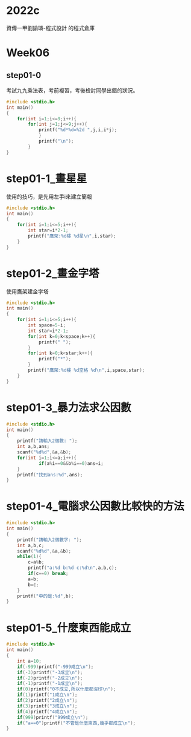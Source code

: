# 2022c
資傳一甲劉諭璘-程式設計 的程式倉庫

# Week06
## step01-0
考試九九乘法表，考前複習，考後檢討同學出錯的狀況。
```cpp
#include <stdio.h>
int main()
{
	for(int i=1;i<=9;i++){
		for(int j=1;j<=9;j++){
			printf("%d*%d=%2d ",j,i,i*j);
			}
			printf("\n");
		}
}
```
# step01-1_畫星星
使用的技巧，是先用左手i來建立簡報
```cpp
#include <stdio.h>
int main()
{
    for(int i=1;i<=5;i++){
        int star=i*2-1;
        printf("鷹架:%d樓 %d星\n",i,star);
    }
}
```
# step01-2_畫金字塔
使用鷹架建金字塔
```cpp
#include <stdio.h>
int main()
{
    for(int i=1;i<=5;i++){
        int space=5-i;
        int star=i*2-1;
        for(int k=0;k<space;k++){
            printf(" ");
        }
        for(int k=0;k<star;k++){
            printf("*");
        }
        printf("鷹架:%d樓 %d空格 %d\n",i,space,star);
    }
}
```
# step01-3_暴力法求公因數
```cpp
#include <stdio.h>
int main()
{
    printf("請輸入2個數: ");
    int a,b,ans;
    scanf("%d%d",&a,&b);
    for(int i=1;i<=a;i++){
            if(a%i==0&&b%i==0)ans=i;
    }
    printf("找到ans:%d",ans);
}
```
# step01-4_電腦求公因數比較快的方法
```cpp
#include <stdio.h>
int main()
{
    printf("請輸入2個數字: ");
    int a,b,c;
    scanf("%d%d",&a,&b);
    while(1){
        c=a%b;
        printf("a:%d b:%d c:%d\n",a,b,c);
        if(c==0) break;
        a=b;
        b=c;
    }
    printf("中的是:%d",b);
}
```
# step01-5_什麼東西能成立
```cpp
#include <stdio.h>
int main()
{
    int a=10;
    if(-999)printf("-999成立\n");
    if(-3)printf("-3成立\n");
    if(-2)printf("-2成立\n");
    if(-1)printf("-1成立\n");
    if(0)printf("0不成立,所以什麼都沒印\n");
    if(1)printf("1成立\n");
    if(2)printf("2成立\n");
    if(3)printf("3成立\n");
    if(4)printf("4成立\n");
    if(999)printf("999成立\n");
    if("a==0")printf("不管是什麼東西,幾乎都成立\n");
}
```
